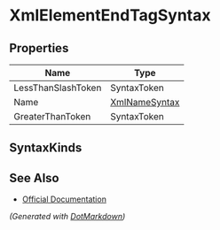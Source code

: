 # XmlElementEndTagSyntax

## Properties

| Name               | Type                              |
| ------------------ | --------------------------------- |
| LessThanSlashToken | SyntaxToken                       |
| Name               | [XmlNameSyntax](XmlNameSyntax.md) |
| GreaterThanToken   | SyntaxToken                       |

## SyntaxKinds

## See Also

* [Official Documentation](https://docs.microsoft.com/en-us/dotnet/api/microsoft.codeanalysis.csharp.syntax.xmlelementendtagsyntax)


*\(Generated with [DotMarkdown](http://github.com/JosefPihrt/DotMarkdown)\)*